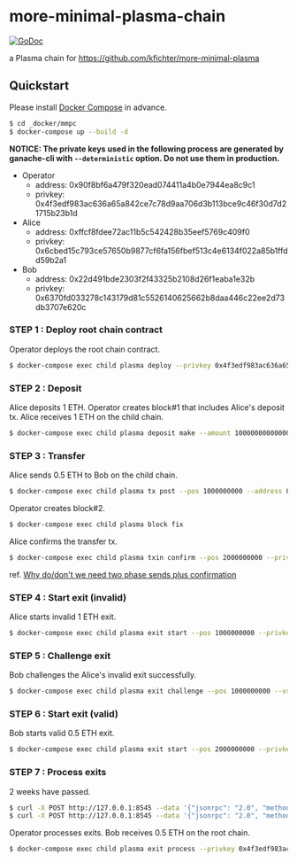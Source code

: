 # more-minimal-plasma-chain

[![GoDoc](https://godoc.org/github.com/m0t0k1ch1/more-minimal-plasma-chain?status.svg)](https://godoc.org/github.com/m0t0k1ch1/more-minimal-plasma-chain)

a Plasma chain for https://github.com/kfichter/more-minimal-plasma

## Quickstart

Please install [Docker Compose](https://docs.docker.com/compose/install) in advance.

``` sh
$ cd _docker/mmpc
$ docker-compose up --build -d
```

__NOTICE: The private keys used in the following process are generated by ganache-cli with `--deterministic` option. Do not use them in production.__

- Operator
  - address: 0x90f8bf6a479f320ead074411a4b0e7944ea8c9c1
  - privkey: 0x4f3edf983ac636a65a842ce7c78d9aa706d3b113bce9c46f30d7d21715b23b1d
- Alice
  - address: 0xffcf8fdee72ac11b5c542428b35eef5769c409f0
  - privkey: 0x6cbed15c793ce57650b9877cf6fa156fbef513c4e6134f022a85b1ffdd59b2a1
- Bob
  - address: 0x22d491bde2303f2f43325b2108d26f1eaba1e32b
  - privkey: 0x6370fd033278c143179d81c5526140625662b8daa446c22ee2d73db3707e620c

### STEP 1 : Deploy root chain contract

Operator deploys the root chain contract.

``` sh
$ docker-compose exec child plasma deploy --privkey 0x4f3edf983ac636a65a842ce7c78d9aa706d3b113bce9c46f30d7d21715b23b1d
```

### STEP 2 : Deposit

Alice deposits 1 ETH. Operator creates block#1 that includes Alice's deposit tx. Alice receives 1 ETH on the child chain.

``` sh
$ docker-compose exec child plasma deposit make --amount 1000000000000000000 --privkey 0x6cbed15c793ce57650b9877cf6fa156fbef513c4e6134f022a85b1ffdd59b2a1
```

### STEP 3 : Transfer

Alice sends 0.5 ETH to Bob on the child chain.

``` sh
$ docker-compose exec child plasma tx post --pos 1000000000 --address 0x22d491bde2303f2f43325b2108d26f1eaba1e32b --amount 500000000000000000 --privkey 0x6cbed15c793ce57650b9877cf6fa156fbef513c4e6134f022a85b1ffdd59b2a1
```

Operator creates block#2.

``` sh
$ docker-compose exec child plasma block fix
```

Alice confirms the transfer tx.

``` sh
$ docker-compose exec child plasma txin confirm --pos 2000000000 --privkey 0x6cbed15c793ce57650b9877cf6fa156fbef513c4e6134f022a85b1ffdd59b2a1
```

ref. [Why do/don't we need two phase sends plus confirmation](https://ethresear.ch/t/why-do-dont-we-need-two-phase-sends-plus-confirmation/1866/14?u=m0t0k1ch1)

### STEP 4 : Start exit (invalid)

Alice starts invalid 1 ETH exit.

``` sh
$ docker-compose exec child plasma exit start --pos 1000000000 --privkey 0x6cbed15c793ce57650b9877cf6fa156fbef513c4e6134f022a85b1ffdd59b2a1
```

### STEP 5 : Challenge exit

Bob challenges the Alice's invalid exit successfully.

``` sh
$ docker-compose exec child plasma exit challenge --pos 1000000000 --vspos 2000000000 --privkey 0x6370fd033278c143179d81c5526140625662b8daa446c22ee2d73db3707e620c
```

### STEP 6 : Start exit (valid)

Bob starts valid 0.5 ETH exit.

``` sh
$ docker-compose exec child plasma exit start --pos 2000000000 --privkey 0x6370fd033278c143179d81c5526140625662b8daa446c22ee2d73db3707e620c
```

### STEP 7 : Process exits

2 weeks have passed.

``` sh
$ curl -X POST http://127.0.0.1:8545 --data '{"jsonrpc": "2.0", "method": "evm_increaseTime", "params": [1209600], "id": 0}'
$ curl -X POST http://127.0.0.1:8545 --data '{"jsonrpc": "2.0", "method": "evm_mine", "params": [], "id": 0}'
```

Operator processes exits. Bob receives 0.5 ETH on the root chain.

``` sh
$ docker-compose exec child plasma exit process --privkey 0x4f3edf983ac636a65a842ce7c78d9aa706d3b113bce9c46f30d7d21715b23b1d
```
